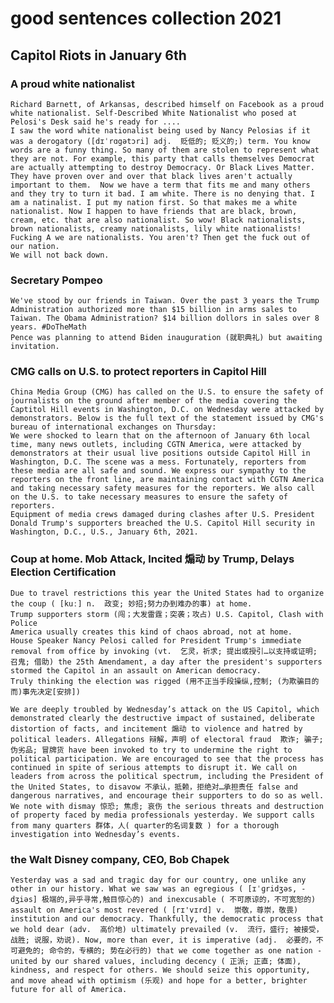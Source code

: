 # good sentences collection 2021

## Capitol Riots in January 6th
### A proud white nationalist
    Richard Barnett, of Arkansas, described himself on Facebook as a proud white nationalist. Self-Described White Nationalist who posed at Pelosi's Desk said he's ready for ....
    I saw the word white nationalist being used by Nancy Pelosias if it was a derogatory ([dɪˈrɑgətɔri] adj.  贬低的; 贬义的;) term. You know words are a funny thing. So many of them are stolen to represent what they are not. For example, this party that calls themselves Democrat are actually attempting to destroy Democracy. Or Black Lives Matter. They have proven over and over that black lives aren't actually important to them.  Now we have a term that fits me and many others and they try to turn it bad. I am white. There is no denying that. I am a natinalist. I put my nation first. So that makes me a white nationalist. Now I happen to have friends that are black, brown, cream, etc. that are also nationalist. So wow! Black nationalists, brown nationalists, creamy nationalists, lily white nationalists! Fucking A we are nationalists. You aren't? Then get the fuck out of our nation.
    We will not back down.
### Secretary Pompeo
    We've stood by our friends in Taiwan. Over the past 3 years the Trump Administration authorized more than $15 billion in arms sales to Taiwan. The Obama Administration? $14 billion dollors in sales over 8 years. #DoTheMath
    Pence was planning to attend Biden inauguration (就职典礼) but awaiting invitation.
### CMG calls on U.S. to protect reporters in Capitol Hill
    China Media Group (CMG) has called on the U.S. to ensure the safety of journalists on the ground after member of the media covering the Captitol Hill events in Washington, D.C. on Wednesday were attacked by demonstrators. Below is the full text of the statement issued by CMG's bureau of international exchanges on Thursday:
    We were shocked to learn that on the afternoon of January 6th local time, many news outlets, including CGTN America, were attacked by demonstrators at their usual live positions outside Capitol Hill in Washington, D.C. The scene was a mess. Fortunately, reporters from these media are all safe and sound. We express our sympathy to the reporters on the front line, are maintaining contact with CGTN America and taking necessary safety measures for the reporters. We also call on the U.S. to take necessary measures to ensure the safety of reporters.
    Equipment of media crews damaged during clashes after U.S. President Donald Trump's supporters breached the U.S. Capitol Hill security in Washington, D.C., U.S., January 6th, 2021.
### Coup at home. Mob Attack, Incited 煽动 by Trump, Delays Election Certification
    Due to travel restrictions this year the United States had to organize the coup ( [kuː] n.  政变; 妙招;努力办到难办的事) at home.
    Trump supporters storm (闯；大发雷霆；突袭；攻占) U.S. Capitol, Clash with Police
    America usually creates this kind of chaos abroad, not at home.
    House Speaker Nancy Pelosi called for President Trump's immediate removal from office by invoking (vt.  乞灵，祈求; 提出或授引…以支持或证明; 召鬼; 借助) the 25th Amendament, a day after the president's supporters stormed the Capitol in an assault on American democracy.
    Truly thinking the election was rigged (用不正当手段操纵,控制; (为欺骗目的而)事先决定[安排])

    We are deeply troubled by Wednesday’s attack on the US Capitol, which demonstrated clearly the destructive impact of sustained, deliberate distortion of facts, and incitement 煽动 to violence and hatred by political leaders. Allegations 辩解，声明 of electoral fraud  欺诈; 骗子; 伪劣品; 冒牌货 have been invoked to try to undermine the right to political participation. We are encouraged to see that the process has continued in spite of serious attempts to disrupt it. We call on leaders from across the political spectrum, including the President of the United States, to disavow 不承认，抵赖，拒绝对…承担责任 false and dangerous narratives, and encourage their supporters to do so as well. We note with dismay 惊恐; 焦虑; 哀伤 the serious threats and destruction of property faced by media professionals yesterday. We support calls from many quarters 群体，人( quarter的名词复数 ) for a thorough investigation into Wednesday’s events.
### the Walt Disney company, CEO, Bob Chapek
    Yesterday was a sad and tragic day for our country, one unlike any other in our history. What we saw was an egregious ( [ɪˈɡridʒəs, -dʒiəs] 极端的,异乎寻常,触目惊心的) and inexcusable ( 不可原谅的，不可宽恕的) assault on America's most revered ( [rɪ'vɪrd] v.  崇敬，尊崇，敬畏) institution and our democracy. Thankfully, the democratic process that we hold dear (adv.  高价地) ultimately prevailed (v.  流行，盛行; 被接受，战胜; 说服，劝说). Now, more than ever, it is imperative (adj.  必要的，不可避免的; 命令的，专横的; 势在必行的) that we come together as one nation - united by our shared values, including decency ( 正派; 正直; 体面), kindness, and respect for others. We should seize this opportunity, and move ahead with optimism (乐观) and hope for a better, brighter future for all of America.
